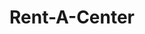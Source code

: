 ---
title: "Rent-A-Center"
url: /smithfield/rent-a-center-north-brightleaf-boulevard/
shop: furniture
---